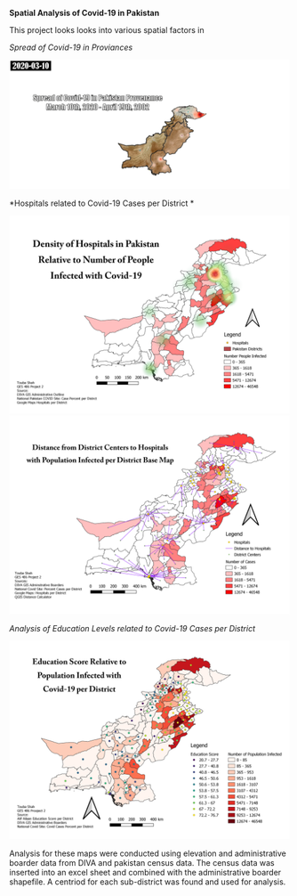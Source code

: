 **Spatial Analysis of Covid-19 in Pakistan**

This project looks looks into various spatial factors in 


*Spread of Covid-19 in Proviances*

<img src="/images/CovidSpread.gif"/>


*Hospitals related to Covid-19 Cases per District *

<img src="/images/PopulationVhospital.png"/>

<img src="/images/PopVDistance.png"/>


*Analysis of Education Levels related to Covid-19 Cases per District*

<img src="/images/EducationLevel.png"/>

Analysis for these maps were conducted using elevation and administrative boarder data 
from DIVA and pakistan census data. The census data was inserted into an excel sheet and 
combined with the administrative boarder shapefile. A centriod for each sub-district was 
found and used for analysis. 

